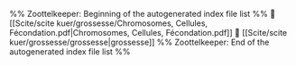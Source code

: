 %% Zoottelkeeper: Beginning of the autogenerated index file list  %%
📄 [[Scite/scite kuer/grossesse/Chromosomes, Cellules, Fécondation.pdf|Chromosomes, Cellules, Fécondation.pdf]]
📄 [[Scite/scite kuer/grossesse/grossesse|grossesse]]
%% Zoottelkeeper: End of the autogenerated index file list  %%
